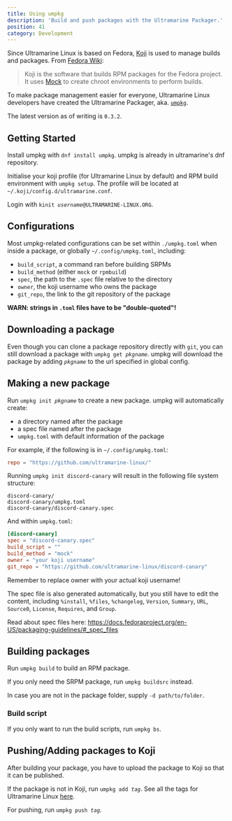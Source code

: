 ```yaml
---
title: Using umpkg
description: 'Build and push packages with the Ultramarine Packager.'
position: 41
category: Development
---
```


Since Ultramarine Linux is based on Fedora, [Koji] is used to manage builds and packages. From [Fedora Wiki](https://fedoraproject.org/wiki/Koji):
> Koji is the software that builds RPM packages for the Fedora project. It uses [Mock](https://rpm-software-management.github.io/mock/) to create chroot environments to perform builds.

To make package management easier for everyone, Ultramarine Linux developers have created the Ultramarine Packager, aka. [`umpkg`](https://github.com/ultramarine-linux/umpkg).

The latest version as of writing is `0.3.2`.


## Getting Started
Install umpkg with `dnf install umpkg`. umpkg is already in ultramarine's dnf repository.

Initialise your koji profile (for Ultramarine Linux by default) and RPM build environment with `umpkg setup`. The profile will be located at `~/.koji/config.d/ultramarine.conf`.

Login with `kinit `*`username`*`@ULTRAMARINE-LINUX.ORG`.


## Configurations
Most umpkg-related configurations can be set within `./umpkg.toml` when inside a package, or globally `~/.config/umpkg.toml`, including:
- `build_script`, a command ran before building SRPMs
- `build_method` (either `mock` or `rpmbuild`)
- `spec`, the path to the `.spec` file relative to the directory
- `owner`, the koji username who owns the package
- `git_repo`, the link to the git repository of the package

**WARN: strings in `.toml` files have to be "double-quoted"!**


## Downloading a package
Even though you can clone a package repository directly with `git`, you can still download a package with `umpkg get `*`pkgname`*. umpkg will download the package by adding *`pkgname`* to the url specified in global config.

## Making a new package
Run `umpkg init `*`pkgname`* to create a new package. umpkg will automatically create:
- a directory named after the package
- a spec file named after the package
- `umpkg.toml` with default information of the package

For example, if the following is in `~/.config/umpkg.toml`:
```toml
repo = "https://github.com/ultramarine-linux/"
```

Running `umpkg init discord-canary` will result in the following file system structure:

```
discord-canary/
discord-canary/umpkg.toml
discord-canary/discord-canary.spec
```

And within `umpkg.toml`:

```toml
[discord-canary]
spec = "discord-canary.spec"
build_script = ""
build_method = "mock"
owner = "your koji username"
git_repo = "https://github.com/ultramarine-linux/discord-canary"
```

Remember to replace owner with your actual koji username!

The spec file is also generated automatically, but you still have to edit the content, including `%install`, `%files`, `%changelog`, `Version`, `Summary`, `URL`, `Source0`, `License`, `Requires`, and `Group`.

Read about spec files here: https://docs.fedoraproject.org/en-US/packaging-guidelines/#_spec_files


## Building packages
Run `umpkg build` to build an RPM package.

If you only need the SRPM package, run `umpkg buildsrc` instead.

In case you are not in the package folder, supply `-d path/to/folder`.

### Build script
If you only want to run the build scripts, run `umpkg bs`.

## Pushing/Adding packages to Koji
After building your package, you have to upload the package to Koji so that it can be published.

If the package is not in Koji, run `umpkg add `*`tag`*.
See all the tags for Ultramarine Linux [here](https://lapis.ultramarine-linux.org/koji/tags).

For pushing, run `umpkg push `*`tag`*.



[Koji]: https://lapis.ultramarine-linux.org/koji/
